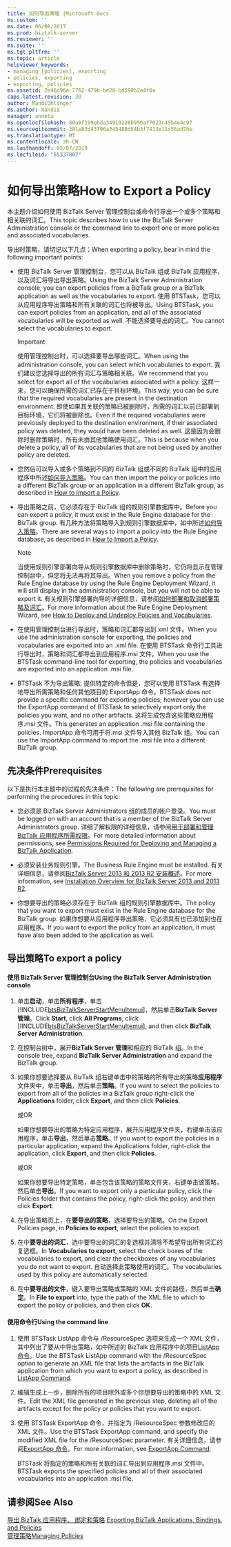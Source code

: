 ```yaml
---
title: 如何导出策略 |Microsoft Docs
ms.custom: ''
ms.date: 06/08/2017
ms.prod: biztalk-server
ms.reviewer: ''
ms.suite: ''
ms.tgt_pltfrm: ''
ms.topic: article
helpviewer_keywords:
- managing [policies], exporting
- policies, exporting
- exporting, policies
ms.assetid: 2e46d96a-7762-479b-be20-bd590b2a4f0a
caps.latest.revision: 30
author: MandiOhlinger
ms.author: mandia
manager: anneta
ms.openlocfilehash: 80a6f199ebda349192e8b950af7023c45b4e4c97
ms.sourcegitcommit: 381e83d43796a345488d54b3f7413e11d56ad7be
ms.translationtype: MT
ms.contentlocale: zh-CN
ms.lasthandoff: 05/07/2019
ms.locfileid: "65337807"
---
```

# <a name="how-to-export-a-policy"></a><span data-ttu-id="4dcfc-102">如何导出策略</span><span class="sxs-lookup"><span data-stu-id="4dcfc-102">How to Export a Policy</span></span>
<span data-ttu-id="4dcfc-103">本主题介绍如何使用 BizTalk Server 管理控制台或命令行导出一个或多个策略和相关联的词汇。</span><span class="sxs-lookup"><span data-stu-id="4dcfc-103">This topic describes how to use the BizTalk Server Administration console or the command line to export one or more policies and associated vocabularies.</span></span>  
  
 <span data-ttu-id="4dcfc-104">导出时策略，请切记以下几点：</span><span class="sxs-lookup"><span data-stu-id="4dcfc-104">When exporting a policy, bear in mind the following important points:</span></span>  
  
-   <span data-ttu-id="4dcfc-105">使用 BizTalk Server 管理控制台，您可以从 BizTalk 组或 BizTalk 应用程序，以及词汇将导出导出策略。</span><span class="sxs-lookup"><span data-stu-id="4dcfc-105">Using the BizTalk Server Administration console, you can export policies from a BizTalk group or a BizTalk application as well as the vocabularies to export.</span></span> <span data-ttu-id="4dcfc-106">使用 BTSTask，您可以从应用程序导出策略和所有关联的词汇也将被导出。</span><span class="sxs-lookup"><span data-stu-id="4dcfc-106">Using BTSTask, you can export policies from an application, and all of the associated vocabularies will be exported as well.</span></span> <span data-ttu-id="4dcfc-107">不能选择要导出的词汇。</span><span class="sxs-lookup"><span data-stu-id="4dcfc-107">You cannot select the vocabularies to export.</span></span>  
  
    > [!IMPORTANT]
    >  <span data-ttu-id="4dcfc-108">使用管理控制台时，可以选择要导出哪些词汇。</span><span class="sxs-lookup"><span data-stu-id="4dcfc-108">When using the administration console, you can select which vocabularies to export.</span></span> <span data-ttu-id="4dcfc-109">我们建议您选择导出的所有词汇与策略相关联。</span><span class="sxs-lookup"><span data-stu-id="4dcfc-109">We recommend that you select for export all of the vocabularies associated with a policy.</span></span> <span data-ttu-id="4dcfc-110">这样一来，您可以确保所需的词汇已存在于目标环境。</span><span class="sxs-lookup"><span data-stu-id="4dcfc-110">This way, you can be sure that the required vocabularies are present in the destination environment.</span></span> <span data-ttu-id="4dcfc-111">即使如果其关联的策略已被删除时，所需的词汇以前已部署到目标环境，它们将被删除也。</span><span class="sxs-lookup"><span data-stu-id="4dcfc-111">Even if the required vocabularies were previously deployed to the destination environment, if their associated policy was deleted, they would have been deleted as well.</span></span> <span data-ttu-id="4dcfc-112">这是因为会删除时删除策略时，所有未由其他策略使用词汇。</span><span class="sxs-lookup"><span data-stu-id="4dcfc-112">This is because when you delete a policy, all of its vocabularies that are not being used by another policy are deleted.</span></span>  
  
-   <span data-ttu-id="4dcfc-113">您然后可以导入或多个策略到不同的 BizTalk 组或不同的 BizTalk 组中的应用程序中所述[如何导入策略](../core/how-to-import-a-policy.md)。</span><span class="sxs-lookup"><span data-stu-id="4dcfc-113">You can then import the policy or policies into a different BizTalk group or an application in a different BizTalk group, as described in [How to Import a Policy](../core/how-to-import-a-policy.md).</span></span>  
  
-   <span data-ttu-id="4dcfc-114">导出策略之前，它必须存在于 BizTalk 组的规则引擎数据库中。</span><span class="sxs-lookup"><span data-stu-id="4dcfc-114">Before you can export a policy, it must exist in the Rule Engine database for the BizTalk group.</span></span> <span data-ttu-id="4dcfc-115">有几种方法将策略导入到规则引擎数据库中，如中所述[如何导入策略](../core/how-to-import-a-policy.md)。</span><span class="sxs-lookup"><span data-stu-id="4dcfc-115">There are several ways to import a policy into the Rule Engine database, as described in [How to Import a Policy](../core/how-to-import-a-policy.md).</span></span>  
  
    > [!NOTE]
    >  <span data-ttu-id="4dcfc-116">当使用规则引擎部署向导从规则引擎数据库中删除策略时，它仍将显示在管理控制台中，但您将无法再将其导出。</span><span class="sxs-lookup"><span data-stu-id="4dcfc-116">When you remove a policy from the Rule Engine database by using the Rule Engine Deployment Wizard, it will still display in the administration console, but you will not be able to export it.</span></span> <span data-ttu-id="4dcfc-117">有关规则引擎部署向导的详细信息，请参阅[如何部署和取消部署策略及词汇](../core/how-to-deploy-and-undeploy-policies-and-vocabularies.md)。</span><span class="sxs-lookup"><span data-stu-id="4dcfc-117">For more information about the Rule Engine Deployment Wizard, see [How to Deploy and Undeploy Policies and Vocabularies](../core/how-to-deploy-and-undeploy-policies-and-vocabularies.md).</span></span>  
  
-   <span data-ttu-id="4dcfc-118">在使用管理控制台进行导出时，策略和词汇都导出到.xml 文件。</span><span class="sxs-lookup"><span data-stu-id="4dcfc-118">When you use the administration console for exporting, the policies and vocabularies are exported into an .xml file.</span></span> <span data-ttu-id="4dcfc-119">在使用 BTSTask 命令行工具进行导出时，策略和词汇都导出到应用程序.msi 文件。</span><span class="sxs-lookup"><span data-stu-id="4dcfc-119">When you use the BTSTask command-line tool for exporting, the policies and vocabularies are exported into an application .msi file.</span></span>  
  
-   <span data-ttu-id="4dcfc-120">BTSTask 不为导出策略; 提供特定的命令但是，您可以使用 BTSTask 有选择地导出所需策略和任何其他项目的 ExportApp 命令。</span><span class="sxs-lookup"><span data-stu-id="4dcfc-120">BTSTask does not provide a specific command for exporting policies; however you can use the ExportApp command of BTSTask to selectively export only the policies you want, and no other artifacts.</span></span> <span data-ttu-id="4dcfc-121">这将生成包含这些策略应用程序.msi 文件。</span><span class="sxs-lookup"><span data-stu-id="4dcfc-121">This generates an application .msi file containing the policies.</span></span> <span data-ttu-id="4dcfc-122">ImportApp 命令可用于将.msi 文件导入其他 BizTalk 组。</span><span class="sxs-lookup"><span data-stu-id="4dcfc-122">You can use the ImportApp command to import the .msi file into a different BizTalk group.</span></span>  
  
## <a name="prerequisites"></a><span data-ttu-id="4dcfc-123">先决条件</span><span class="sxs-lookup"><span data-stu-id="4dcfc-123">Prerequisites</span></span>  
 <span data-ttu-id="4dcfc-124">以下是执行本主题中的过程的先决条件：</span><span class="sxs-lookup"><span data-stu-id="4dcfc-124">The following are prerequisites for performing the procedures in this topic:</span></span>  
  
-   <span data-ttu-id="4dcfc-125">您必须是 BizTalk Server Administrators 组的成员的帐户登录。</span><span class="sxs-lookup"><span data-stu-id="4dcfc-125">You must be logged on with an account that is a member of the BizTalk Server Administrators group.</span></span> <span data-ttu-id="4dcfc-126">详细了解权限的详细信息，请参阅[用于部署和管理 BizTalk 应用程序所需权限](../core/permissions-required-for-deploying-and-managing-a-biztalk-application.md)。</span><span class="sxs-lookup"><span data-stu-id="4dcfc-126">For more detailed information about permissions, see [Permissions Required for Deploying and Managing a BizTalk Application](../core/permissions-required-for-deploying-and-managing-a-biztalk-application.md).</span></span>  
  
-   <span data-ttu-id="4dcfc-127">必须安装业务规则引擎。</span><span class="sxs-lookup"><span data-stu-id="4dcfc-127">The Business Rule Engine must be installed.</span></span> <span data-ttu-id="4dcfc-128">有关详细信息，请参阅[BizTalk Server 2013 和 2013 R2 安装概述](http://msdn.microsoft.com/library/8041926c-cfc9-4eaf-9c28-a2c6e8015bc5)。</span><span class="sxs-lookup"><span data-stu-id="4dcfc-128">For more information, see [Installation Overview for BizTalk Server 2013 and 2013 R2](http://msdn.microsoft.com/library/8041926c-cfc9-4eaf-9c28-a2c6e8015bc5).</span></span>  
  
-   <span data-ttu-id="4dcfc-129">你想要导出的策略必须存在于 BizTalk 组的规则引擎数据库中。</span><span class="sxs-lookup"><span data-stu-id="4dcfc-129">The policy that you want to export must exist in the Rule Engine database for the BizTalk group.</span></span> <span data-ttu-id="4dcfc-130">如果你想要从应用程序导出策略，它必须具有也已添加到也在应用程序。</span><span class="sxs-lookup"><span data-stu-id="4dcfc-130">If you want to export the policy from an application, it must have also been added to the application as well.</span></span>  
  
## <a name="to-export-a-policy"></a><span data-ttu-id="4dcfc-131">导出策略</span><span class="sxs-lookup"><span data-stu-id="4dcfc-131">To export a policy</span></span>  
  
#### <a name="using-the-biztalk-server-administration-console"></a><span data-ttu-id="4dcfc-132">使用 BizTalk Server 管理控制台</span><span class="sxs-lookup"><span data-stu-id="4dcfc-132">Using the BizTalk Server Administration console</span></span>  
  
1. <span data-ttu-id="4dcfc-133">单击**启动**，单击**所有程序**，单击[!INCLUDE[btsBizTalkServerStartMenuItemui](../includes/btsbiztalkserverstartmenuitemui-md.md)]，然后单击**BizTalk Server 管理**。</span><span class="sxs-lookup"><span data-stu-id="4dcfc-133">Click **Start**, click **All Programs**, click [!INCLUDE[btsBizTalkServerStartMenuItemui](../includes/btsbiztalkserverstartmenuitemui-md.md)], and then click **BizTalk Server Administration**.</span></span>  
  
2. <span data-ttu-id="4dcfc-134">在控制台树中，展开**BizTalk Server 管理**和相应的 BizTalk 组。</span><span class="sxs-lookup"><span data-stu-id="4dcfc-134">In the console tree, expand **BizTalk Server Administration** and expand the BizTalk group.</span></span>  
  
3. <span data-ttu-id="4dcfc-135">如果你想要选择要从 BizTalk 组右键单击中的策略的所有导出的策略**应用程序**文件夹中，单击**导出**，然后单击**策略**。</span><span class="sxs-lookup"><span data-stu-id="4dcfc-135">If you want to select the policies to export from all of the policies in a BizTalk group right-click the **Applications** folder, click **Export**, and then click **Policies**.</span></span>  
  
    <span data-ttu-id="4dcfc-136">或</span><span class="sxs-lookup"><span data-stu-id="4dcfc-136">OR</span></span>  
  
    <span data-ttu-id="4dcfc-137">如果你想要导出的策略为特定应用程序，展开应用程序文件夹，右键单击该应用程序，单击**导出**，然后单击**策略**。</span><span class="sxs-lookup"><span data-stu-id="4dcfc-137">If you want to export the policies in a particular application, expand the Applications folder, right-click the application, click **Export**, and then click **Policies**.</span></span>  
  
    <span data-ttu-id="4dcfc-138">或</span><span class="sxs-lookup"><span data-stu-id="4dcfc-138">OR</span></span>  
  
    <span data-ttu-id="4dcfc-139">如果你想要导出特定策略，单击包含该策略的策略文件夹，右键单击该策略，然后单击**导出**。</span><span class="sxs-lookup"><span data-stu-id="4dcfc-139">If you want to export only a particular policy, click the Policies folder that contains the policy, right-click the policy, and then click **Export**.</span></span>  
  
4. <span data-ttu-id="4dcfc-140">在导出策略页上，在**要导出的策略**，选择要导出的策略。</span><span class="sxs-lookup"><span data-stu-id="4dcfc-140">On the Export Policies page, in **Policies to export**, select the policies to export.</span></span>  
  
5. <span data-ttu-id="4dcfc-141">在中**要导出的词汇**，选中要导出的词汇的复选框并清除不希望导出所有词汇的复选框。</span><span class="sxs-lookup"><span data-stu-id="4dcfc-141">In **Vocabularies to export**, select the check boxes of the vocabularies to export, and clear the checkboxes of any vocabularies you do not want to export.</span></span> <span data-ttu-id="4dcfc-142">自动选择此策略使用的词汇。</span><span class="sxs-lookup"><span data-stu-id="4dcfc-142">The vocabularies used by this policy are automatically selected.</span></span>  
  
6. <span data-ttu-id="4dcfc-143">在中**要导出的文件**，键入要导出策略或策略的 XML 文件的路径，然后单击**确定**。</span><span class="sxs-lookup"><span data-stu-id="4dcfc-143">In **File to export** into, type the path of the XML file to which to export the policy or policies, and then click **OK**.</span></span>  
  
#### <a name="using-the-command-line"></a><span data-ttu-id="4dcfc-144">使用命令行</span><span class="sxs-lookup"><span data-stu-id="4dcfc-144">Using the command line</span></span>  
  
1.  <span data-ttu-id="4dcfc-145">使用 BTSTask ListApp 命令与 /ResourceSpec 选项来生成一个 XML 文件，其中列出了要从中导出策略，如中所述的 BizTalk 应用程序中的项目[ListApp 命令](../core/listapp-command.md)。</span><span class="sxs-lookup"><span data-stu-id="4dcfc-145">Use the BTSTask ListApp command with the /ResourceSpec option to generate an XML file that lists the artifacts in the BizTalk application from which you want to export a policy, as described in [ListApp Command](../core/listapp-command.md).</span></span>  
  
2.  <span data-ttu-id="4dcfc-146">编辑生成上一步，删除所有的项目除外或多个你想要导出的策略中的 XML 文件。</span><span class="sxs-lookup"><span data-stu-id="4dcfc-146">Edit the XML file generated in the previous step, deleting all of the artifacts except for the policy or policies that you want to export.</span></span>  
  
3.  <span data-ttu-id="4dcfc-147">使用 BTSTask ExportApp 命令，并指定为 /ResourceSpec 参数修改后的 XML 文件。</span><span class="sxs-lookup"><span data-stu-id="4dcfc-147">Use the BTSTask ExportApp command, and specify the modified XML file for the /ResourceSpec parameter.</span></span> <span data-ttu-id="4dcfc-148">有关详细信息，请参阅[ExportApp 命令](../core/exportapp-command.md)。</span><span class="sxs-lookup"><span data-stu-id="4dcfc-148">For more information, see [ExportApp Command](../core/exportapp-command.md).</span></span>  
  
     <span data-ttu-id="4dcfc-149">BTSTask 将指定的策略和所有关联的词汇导出到应用程序.msi 文件中。</span><span class="sxs-lookup"><span data-stu-id="4dcfc-149">BTSTask exports the specified policies and all of their associated vocabularies into an application .msi file.</span></span>  
  
## <a name="see-also"></a><span data-ttu-id="4dcfc-150">请参阅</span><span class="sxs-lookup"><span data-stu-id="4dcfc-150">See Also</span></span>  
 <span data-ttu-id="4dcfc-151">[导出 BizTalk 应用程序、 绑定和策略](../core/exporting-biztalk-applications-bindings-and-policies.md) </span><span class="sxs-lookup"><span data-stu-id="4dcfc-151">[Exporting BizTalk Applications, Bindings, and Policies](../core/exporting-biztalk-applications-bindings-and-policies.md) </span></span>  
 [<span data-ttu-id="4dcfc-152">管理策略</span><span class="sxs-lookup"><span data-stu-id="4dcfc-152">Managing Policies</span></span>](../core/managing-policies.md)